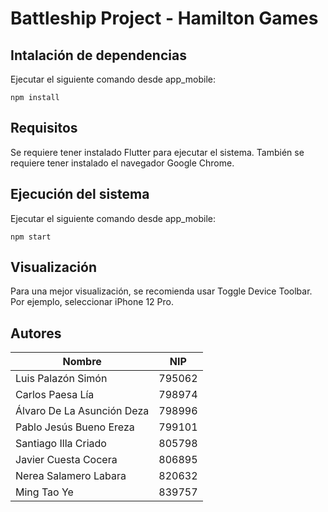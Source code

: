 # Battleship Project - Hamilton Games

## Intalación de dependencias
Ejecutar el siguiente comando desde app_mobile:
```
npm install
```

## Requisitos
Se requiere tener instalado Flutter para ejecutar el sistema. También se requiere tener instalado el navegador Google Chrome.

## Ejecución del sistema
Ejecutar el siguiente comando desde app_mobile:
```
npm start
```

## Visualización
Para una mejor visualización, se recomienda usar Toggle Device Toolbar. Por ejemplo, seleccionar iPhone 12 Pro.

## Autores
| Nombre       | NIP     | 
|--------------|--------|
| Luis Palazón Simón | 795062 |
| Carlos Paesa Lía | 798974 | 
| Álvaro De La Asunción Deza | 798996 | 
| Pablo Jesús Bueno Ereza | 799101 | 
| Santiago Illa Criado | 805798 | 
| Javier Cuesta Cocera | 806895 | 
| Nerea Salamero Labara | 820632 | 
| Ming Tao Ye | 839757 | 
